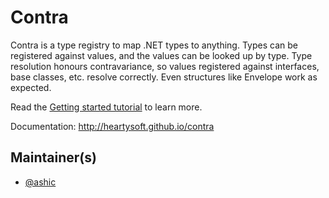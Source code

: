 
# Contra

Contra is a type registry to map .NET types to anything. Types can be registered against values, and the values can be looked up by type.
Type resolution honours contravariance, so values registered against interfaces, base classes, etc. resolve correctly. Even structures like
Envelope<Message> work as expected.
    
Read the [Getting started tutorial](http://heartysoft.github.io/contra/index.html#Getting-started) to learn more.

Documentation: http://heartysoft.github.io/contra

## Maintainer(s)

- [@ashic](https://github.com/ashic)

